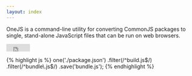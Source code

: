 ```yaml
---
layout: index
---
```


OneJS is a command-line utility for converting CommonJS packages to single, stand-alone JavaScript
files that can be run on web browsers.

<iframe src="http://ghbtns.com/github-btn.html?user=azer&repo=onejs&type=fork"
  allowtransparency="true" frameborder="0" scrolling="0" width="62" height="20"></iframe>

{% highlight js %}
one('./package.json')
    .filter(/^build\.js$/)
    .filter(/^bundle\.js$/)
    .save('bundle.js');
{% endhighlight %}
